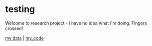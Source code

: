 # testing

Welcome to research project - i have no idea what i'm doing. Fingers crossed!

[my data](data.txt) | [my_code](analyze.py)
